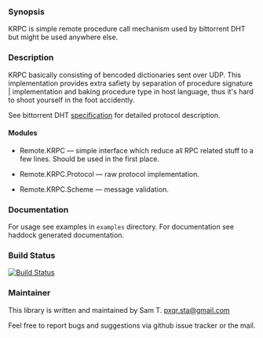 ### Synopsis

KRPC is simple remote procedure call mechanism used by bittorrent DHT
but might be used anywhere else.

### Description

KRPC basically consisting of bencoded dictionaries sent over UDP. This
implementation provides extra safiety by separation of procedure
signature | implementation and baking procedure type in host
language, thus it's hard to shoot yourself in the foot accidently.

See bittorrent DHT [specification][spec] for detailed protocol
description.

#### Modules

* Remote.KRPC — simple interface which reduce all RPC related stuff to
  a few lines. Should be used in the first place.

* Remote.KRPC.Protocol — raw protocol implementation.
* Remote.KRPC.Scheme — message validation.

### Documentation

For usage see examples in ```examples``` directory.
For documentation see haddock generated documentation.

### Build Status

[![Build Status][status-img]][status-link]

### Maintainer

This library is written and maintained by Sam T. <pxqr.sta@gmail.com>

Feel free to report bugs and suggestions via github issue tracker or the mail.

[spec]:        http://www.bittorrent.org/beps/bep_0005.html#krpc-protocol
[status-img]:  https://travis-ci.org/pxqr/krpc.png
[status-link]: https://travis-ci.org/pxqr/krpc
